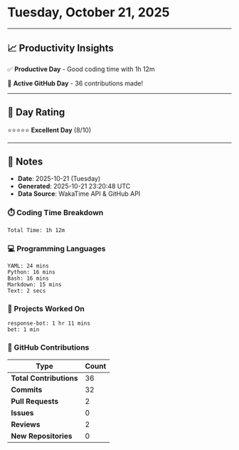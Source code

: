 # Tuesday, October 21, 2025

---

## 📈 Productivity Insights

✅ **Productive Day** - Good coding time with 1h 12m

🚀 **Active GitHub Day** - 36 contributions made!

---

## 🎯 Day Rating

⭐⭐⭐⭐⭐ **Excellent Day** (8/10)

---

## 📝 Notes

- **Date**: 2025-10-21 (Tuesday)
- **Generated**: 2025-10-21 23:20:48 UTC
- **Data Source**: WakaTime API & GitHub API


### ⏱️ Coding Time Breakdown

```
Total Time: 1h 12m
```

### 💻 Programming Languages

```
YAML: 24 mins
Python: 16 mins
Bash: 16 mins
Markdown: 15 mins
Text: 2 secs
```

### 📂 Projects Worked On

```
response-bot: 1 hr 11 mins
bet: 1 min

```


### 🐙 GitHub Contributions

| Type | Count |
|------|-------|
| **Total Contributions** | 36 |
| **Commits** | 32 |
| **Pull Requests** | 2 |
| **Issues** | 0 |
| **Reviews** | 2 |
| **New Repositories** | 0 |

